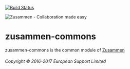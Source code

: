 [![Build Status](https://travis-ci.org/open-amdocs/zusammen-commons.svg?branch=master)](https://travis-ci.org/open-amdocs/zusammen-commons)

![Zusammen - Collaboration made easy](https://raw.githubusercontent.com/open-amdocs/zusammen/master/docs/images/zusammen_logo_final_888px.png)
# zusammen-commons

zusammen-commons is the common module of [Zusammen](https://github.com/open-amdocs/zusammen)

###### Copyright © 2016-2017 European Support Limited
